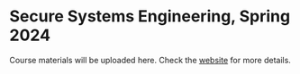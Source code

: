 # Secure Systems Engineering, Spring 2024

Course materials will be uploaded here. Check the [website](https://tjo.is/teaching/sse-sp24/) for more details.

